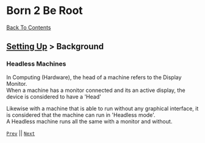 # Born 2 Be Root
[Back To Contents](../contents.md)
## [Setting Up](index.md) > Background
### Headless Machines
In Computing (Hardware), the head of a machine refers to the Display Monitor.  
When a machine has a monitor connected and its an active display, the device is considered to have a 'Head'

Likewise with a machine that is able to run without any graphical interface,
it is considered that the machine can run in 'Headless mode'.  
A Headless machine runs all the same with a monitor and without.

[`Prev`](../creation/index.md "Creation") || [`Next`](installation-process.md "Setting Up > Installation Process")